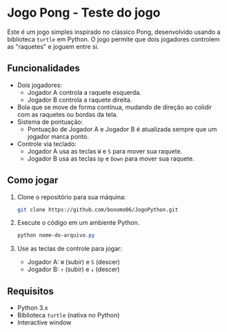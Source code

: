 # Jogo Pong - Teste do jogo

Este é um jogo simples inspirado no clássico Pong, desenvolvido usando a biblioteca `turtle` em Python. O jogo permite que dois jogadores controlem as "raquetes" e joguem entre si.

## Funcionalidades

- Dois jogadores:
  - Jogador A controla a raquete esquerda.
  - Jogador B controla a raquete direita.
- Bola que se move de forma contínua, mudando de direção ao colidir com as raquetes ou bordas da tela.
- Sistema de pontuação:
  - Pontuação de Jogador A e Jogador B é atualizada sempre que um jogador marca ponto.
- Controle via teclado:
  - Jogador A usa as teclas `W` e `S` para mover sua raquete.
  - Jogador B usa as teclas `Up` e `Down` para mover sua raquete.

## Como jogar

1. Clone o repositório para sua máquina:

    ```bash
    git clone https://github.com/bonomo06/JogoPython.git
    ```

2. Execute o código em um ambiente Python.

    ```powershell or pip
    python nome-do-arquivo.py
    ```

3. Use as teclas de controle para jogar:
   - Jogador A: `W` (subir) e `S` (descer)
   - Jogador B: `↑` (subir) e `↓` (descer)

## Requisitos

- Python 3.x
- Biblioteca `turtle` (nativa no Python)
- Interactive window